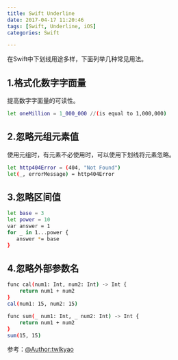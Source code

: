 ```yaml
---
title: Swift Underline
date: 2017-04-17 11:20:46
tags: [Swift, Underline, iOS]
categories: Swift

---
```

在Swift中下划线用途多样，下面列举几种常见用法。
## 1.格式化数字字面量
提高数字字面量的可读性。
``` bash
let oneMillion = 1_000_000 //(is equal to 1,000,000)
```

## 2.忽略元组元素值
使用元组时，有元素不必使用时，可以使用下划线将元素忽略。
``` bash
let http404Error = (404, "Not Found")
let(_, errorMessage) = http404Error
```

## 3.忽略区间值
``` bash
let base = 3
let power = 10
var answer = 1
for _ in 1...power {
   answer *= base
}
```

## 4.忽略外部参数名
``` bash
func cal(num1: Int, num2: Int) -> Int {
    return num1 + num2
}
cal(num1: 15, num2: 15)

func sum(_ num1: Int, _ num2: Int) -> Int {
    return num1 + num2
}
sum(15, 15)
```

参考：[@Author:twlkyao](http://blog.csdn.net/twlkyao)


